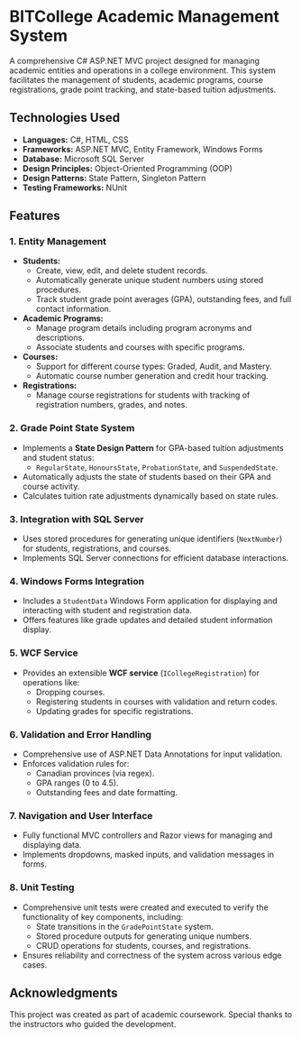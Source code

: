 # BITCollege Academic Management System

A comprehensive C# ASP.NET MVC project designed for managing academic entities and operations in a college environment. This system facilitates the management of students, academic programs, course registrations, grade point tracking, and state-based tuition adjustments.  


## Technologies Used

- **Languages:** C#, HTML, CSS
- **Frameworks:** ASP.NET MVC, Entity Framework, Windows Forms
- **Database:** Microsoft SQL Server
- **Design Principles:** Object-Oriented Programming (OOP)
- **Design Patterns:** State Pattern, Singleton Pattern
- **Testing Frameworks:** NUnit


## Features

### 1. **Entity Management**
   - **Students:** 
     - Create, view, edit, and delete student records.
     - Automatically generate unique student numbers using stored procedures.
     - Track student grade point averages (GPA), outstanding fees, and full contact information.
   - **Academic Programs:** 
     - Manage program details including program acronyms and descriptions.
     - Associate students and courses with specific programs.
   - **Courses:**
     - Support for different course types: Graded, Audit, and Mastery.
     - Automatic course number generation and credit hour tracking.
   - **Registrations:** 
     - Manage course registrations for students with tracking of registration numbers, grades, and notes.

### 2. **Grade Point State System**
   - Implements a **State Design Pattern** for GPA-based tuition adjustments and student status:
     - `RegularState`, `HonoursState`, `ProbationState`, and `SuspendedState`.
   - Automatically adjusts the state of students based on their GPA and course activity.
   - Calculates tuition rate adjustments dynamically based on state rules.

### 3. **Integration with SQL Server**
   - Uses stored procedures for generating unique identifiers (`NextNumber`) for students, registrations, and courses.
   - Implements SQL Server connections for efficient database interactions.

### 4. **Windows Forms Integration**
   - Includes a `StudentData` Windows Form application for displaying and interacting with student and registration data.
   - Offers features like grade updates and detailed student information display.

### 5. **WCF Service**
   - Provides an extensible **WCF service** (`ICollegeRegistration`) for operations like:
     - Dropping courses.
     - Registering students in courses with validation and return codes.
     - Updating grades for specific registrations.

### 6. **Validation and Error Handling**
   - Comprehensive use of ASP.NET Data Annotations for input validation.
   - Enforces validation rules for:
     - Canadian provinces (via regex).
     - GPA ranges (0 to 4.5).
     - Outstanding fees and date formatting.

### 7. **Navigation and User Interface**
   - Fully functional MVC controllers and Razor views for managing and displaying data.
   - Implements dropdowns, masked inputs, and validation messages in forms.

### 8. **Unit Testing**
   - Comprehensive unit tests were created and executed to verify the functionality of key components, including:
     - State transitions in the `GradePointState` system.
     - Stored procedure outputs for generating unique numbers.
     - CRUD operations for students, courses, and registrations.
   - Ensures reliability and correctness of the system across various edge cases.

## Acknowledgments

This project was created as part of academic coursework.
Special thanks to the instructors who guided the development.


